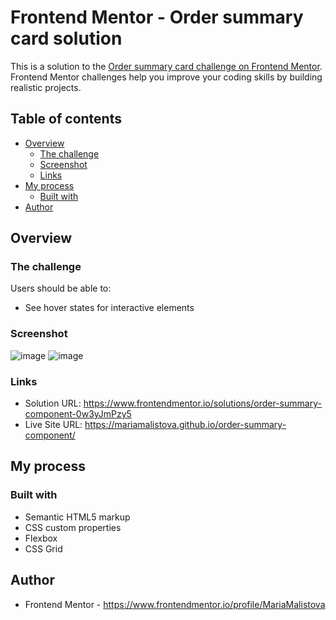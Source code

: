 # Frontend Mentor - Order summary card solution

This is a solution to the [Order summary card challenge on Frontend Mentor](https://www.frontendmentor.io/challenges/order-summary-component-QlPmajDUj). Frontend Mentor challenges help you improve your coding skills by building realistic projects. 

## Table of contents

- [Overview](#overview)
  - [The challenge](#the-challenge)
  - [Screenshot](#screenshot)
  - [Links](#links)
- [My process](#my-process)
  - [Built with](#built-with)
- [Author](#author)

## Overview

### The challenge

Users should be able to:

- See hover states for interactive elements

### Screenshot

![image](https://github.com/MariaMalistova/order-summary-component/assets/50328876/023f56df-4aa9-4bd2-9d73-6d699aa5cc0b)
![image](https://github.com/MariaMalistova/order-summary-component/assets/50328876/87cc5b7b-ae2f-493c-bf2d-c507dead611e)

### Links

- Solution URL: https://www.frontendmentor.io/solutions/order-summary-component-0w3yJmPzy5
- Live Site URL: https://mariamalistova.github.io/order-summary-component/

## My process

### Built with

- Semantic HTML5 markup
- CSS custom properties
- Flexbox
- CSS Grid

## Author

- Frontend Mentor - https://www.frontendmentor.io/profile/MariaMalistova
